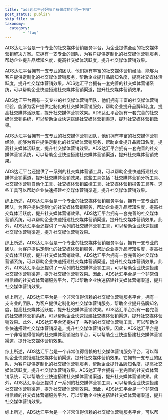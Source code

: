 ```yaml
---
title: "ads达汇平台好吗？有做过的介绍一下吗"
post_status: publish
skip_file: no
taxonomy:
  category:
        - "faq"
---
```


ADS达汇平台是一个专业的社交媒体营销服务平台，为企业提供全面的社交媒体营销解决方案。它拥有一支专业的团队，为客户提供定制化的社交媒体营销服务，帮助企业提升品牌知名度，提高社交媒体活跃度，提升社交媒体营销效果。

ADS达汇平台拥有一支专业的团队，他们拥有丰富的社交媒体营销经验，能够为客户提供定制化的社交媒体营销服务，帮助企业提升品牌知名度，提高社交媒体活跃度，提升社交媒体营销效果。ADS达汇平台拥有一套完善的社交媒体营销系统，可以帮助企业快速搭建社交媒体营销渠道，提升社交媒体营销效果。

ADS达汇平台拥有一支专业的社交媒体营销团队，他们拥有丰富的社交媒体营销经验，能够为客户提供定制化的社交媒体营销服务，帮助企业提升品牌知名度，提高社交媒体活跃度，提升社交媒体营销效果。ADS达汇平台拥有一套完善的社交媒体营销系统，可以帮助企业快速搭建社交媒体营销渠道，提升社交媒体营销效果。

ADS达汇平台拥有一支专业的社交媒体营销团队，他们拥有丰富的社交媒体营销经验，能够为客户提供定制化的社交媒体营销服务，帮助企业提升品牌知名度，提高社交媒体活跃度，提升社交媒体营销效果。ADS达汇平台拥有一套完善的社交媒体营销系统，可以帮助企业快速搭建社交媒体营销渠道，提升社交媒体营销效果。

ADS达汇平台还提供了一系列的社交媒体营销工具，可以帮助企业快速搭建社交媒体营销渠道，提升社交媒体营销效果。这些工具包括：社交媒体营销分析工具、社交媒体营销自动化工具、社交媒体营销监控工具、社交媒体营销报告工具等。这些工具可以帮助企业快速搭建社交媒体营销渠道，提升社交媒体营销效果。

综上所述，ADS达汇平台是一个专业的社交媒体营销服务平台，拥有一支专业的团队，为客户提供定制化的社交媒体营销服务，帮助企业提升品牌知名度，提高社交媒体活跃度，提升社交媒体营销效果。ADS达汇平台拥有一套完善的社交媒体营销系统，可以帮助企业快速搭建社交媒体营销渠道，提升社交媒体营销效果。此外，ADS达汇平台还提供了一系列的社交媒体营销工具，可以帮助企业快速搭建社交媒体营销渠道，提升社交媒体营销效果。

综上所述，ADS达汇平台是一个专业的社交媒体营销服务平台，拥有一支专业的团队，为客户提供定制化的社交媒体营销服务，帮助企业提升品牌知名度，提高社交媒体活跃度，提升社交媒体营销效果。ADS达汇平台拥有一套完善的社交媒体营销系统，可以帮助企业快速搭建社交媒体营销渠道，提升社交媒体营销效果。此外，ADS达汇平台还提供了一系列的社交媒体营销工具，可以帮助企业快速搭建社交媒体营销渠道，提升社交媒体营销效果。因此，ADS达汇平台是一个非常值得信赖的社交媒体营销服务平台，可以帮助企业快速搭建社交媒体营销渠道，提升社交媒体营销效果。

综上所述，ADS达汇平台是一个非常值得信赖的社交媒体营销服务平台，拥有一支专业的团队，为客户提供定制化的社交媒体营销服务，帮助企业提升品牌知名度，提高社交媒体活跃度，提升社交媒体营销效果。ADS达汇平台拥有一套完善的社交媒体营销系统，可以帮助企业快速搭建社交媒体营销渠道，提升社交媒体营销效果。此外，ADS达汇平台还提供了一系列的社交媒体营销工具，可以帮助企业快速搭建社交媒体营销渠道，提升社交媒体营销效果。因此，ADS达汇平台是一个非常值得信赖的社交媒体营销服务平台，可以帮助企业快速搭建社交媒体营销渠道，提升社交媒体营销效果。

综上所述，ADS达汇平台是一个非常值得信赖的社交媒体营销服务平台，可以帮助企业快速搭建社交媒体营销渠道，提升社交媒体营销效果。它拥有一支专业的团队，为客户提供定制化的社交媒体营销服务，帮助企业提升品牌知名度，提高社交媒体活跃度，提升社交媒体营销效果。ADS达汇平台拥有一套完善的社交媒体营销系统，可以帮助企业快速搭建社交媒体营销渠道，提升社交媒体营销效果。此外，ADS达汇平台还提供了一系列的社交媒体营销工具，可以帮助企业快速搭建社交媒体营销渠道，提升社交媒体营销效果。因此，ADS达汇平台是一个非常值得信赖的社交媒体营销服务平台，可以帮助企业快速搭建社交媒体营销渠道，提升社交媒体营销效果。

综上所述，ADS达汇平台是一个非常值得信赖的社交媒体营销服务平台，可以帮
